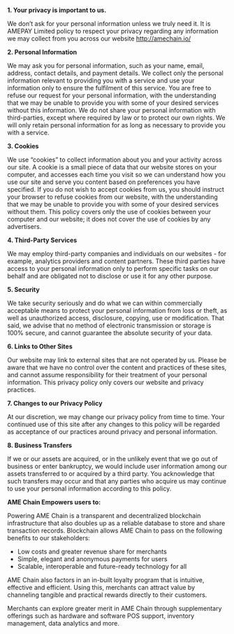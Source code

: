**1. Your privacy is important to us.**

We don’t ask for your personal information unless we truly need it. It is AMEPAY Limited policy to respect your privacy regarding any information we may collect from you across our website http://amechain.io/

**2. Personal Information**

We may ask you for personal information, such as your name, email, address, contact details, and payment details. We collect only the personal information relevant to providing you with a service and use your information only to ensure the fulfilment of this service. You are free to refuse our request for your personal information, with the understanding that we may be unable to provide you with some of your desired services without this information. We do not share your personal information with third-parties, except where required by law or to protect our own rights. We will only retain personal information for as long as necessary to provide you with a service.

**3. Cookies**

We use “cookies” to collect information about you and your activity across our site. A cookie is a small piece of data that our website stores on your computer, and accesses each time you visit so we can understand how you use our site and serve you content based on preferences you have specified. If you do not wish to accept cookies from us, you should instruct your browser to refuse cookies from our website, with the understanding that we may be unable to provide you with some of your desired services without them. This policy covers only the use of cookies between your computer and our website; it does not cover the use of cookies by any advertisers.

**4. Third-Party Services**

We may employ third-party companies and individuals on our websites - for example, analytics providers and content partners. These third parties have access to your personal information only to perform specific tasks on our behalf and are obligated not to disclose or use it for any other purpose.

**5. Security**

We take security seriously and do what we can within commercially acceptable means to protect your personal information from loss or theft, as well as unauthorized access, disclosure, copying, use or modification. That said, we advise that no method of electronic transmission or storage is 100% secure, and cannot guarantee the absolute security of your data.

**6. Links to Other Sites**

Our website may link to external sites that are not operated by us. Please be aware that we have no control over the content and practices of these sites, and cannot assume responsibility for their treatment of your personal information. This privacy policy only covers our website and privacy practices.

**7. Changes to our Privacy Policy**

At our discretion, we may change our privacy policy from time to time. Your continued use of this site after any changes to this policy will be regarded as acceptance of our practices around privacy and personal information.

**8. Business Transfers**

If we or our assets are acquired, or in the unlikely event that we go out of business or enter bankruptcy, we would include user information among our assets transferred to or acquired by a third party. You acknowledge that such transfers may occur and that any parties who acquire us may continue to use your personal information according to this policy.

**AME Chain Empowers users to:**

Powering AME Chain is a transparent and decentralized blockchain infrastructure that also doubles up as a reliable database to store and share transaction records. Blockchain allows AME Chain to pass on the following benefits to our stakeholders:

* Low costs and greater revenue share for merchants
* Simple, elegant and anonymous payments for users
* Scalable, interoperable and future-ready technology for all

AME Chain also factors in an in-built loyalty program that is intuitive, effective and efficient. Using this, merchants can attract value by channeling tangible and practical rewards directly to their customers.

Merchants can explore greater merit in AME Chain through supplementary offerings such as hardware and software POS support, inventory management, data analytics and more.
